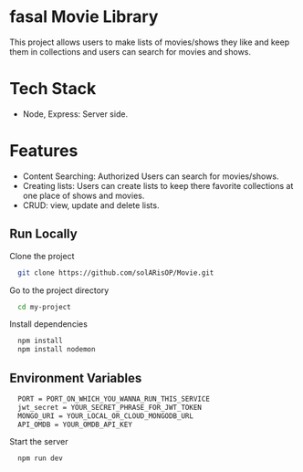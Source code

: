 
# fasal Movie Library

This project allows users to make lists of movies/shows they like and keep them in collections and users can search for movies and shows.


# Tech Stack

* Node, Express: Server side.

# Features

* Content Searching: Authorized Users can search for movies/shows.
* Creating lists: Users can create lists to keep there favorite collections at one place of shows and movies.
* CRUD: view, update and delete lists.


## Run Locally

Clone the project

```bash
  git clone https://github.com/solARisOP/Movie.git
```

Go to the project directory

```bash
  cd my-project
```

Install dependencies

```bash
  npm install
  npm install nodemon
```

## Environment Variables

```bash
  PORT = PORT_ON_WHICH_YOU_WANNA_RUN_THIS_SERVICE
  jwt_secret = YOUR_SECRET_PHRASE_FOR_JWT_TOKEN
  MONGO_URI = YOUR_LOCAL_OR_CLOUD_MONGODB_URL
  API_OMDB = YOUR_OMDB_API_KEY
```

Start the server

```bash
  npm run dev
```
